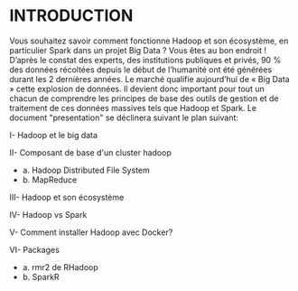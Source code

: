 # INTRODUCTION

Vous souhaitez savoir comment fonctionne Hadoop et son écosystème, en particulier Spark dans un projet Big Data ?  Vous êtes au bon endroit  ! D’après le constat des experts, des institutions publiques et privés, 90 % des données récoltées depuis le début de l’humanité ont été générées durant les 2 dernières années. Le marché qualifie aujourd’hui de « Big Data » cette explosion de données. Il devient donc important pour tout un chacun de comprendre les principes de base des outils de gestion et de traitement de ces données massives tels que Hadoop et Spark. Le document "presentation" se déclinera suivant le plan suivant:

I- Hadoop et le big data
  
II- Composant de base d'un cluster hadoop
  
  * a. Hadoop Distributed File System
  * b. MapReduce
  
III- Hadoop et son écosystème
  
IV- Hadoop vs Spark
  
V- Comment installer Hadoop avec Docker?
  	
VI- Packages
  
  * a. rmr2 de RHadoop
  * b. SparkR
